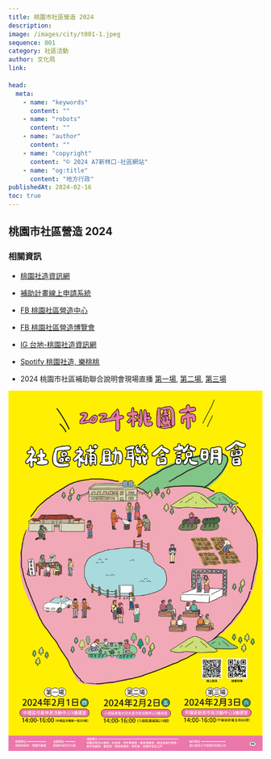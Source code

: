 ```yaml
---
title: 桃園市社區營造 2024
description:
image: /images/city/t001-1.jpeg
sequence: 001
category: 社區活動
author: 文化局
link:

head:
  meta:
    - name: "keywords"
      content: ""
    - name: "robots"
      content: ""
    - name: "author"
      content: ""
    - name: "copyright"
      content: "© 2024 A7新林口-社區網站"
    - name: "og:title"
      content: "地方行政"
publishedAt: 2024-02-16
toc: true
---
```


## 桃園市社區營造 2024

### 相關資訊

- <a href="https://taidi.tycg.gov.tw/HomePage/Index">桃園社造資訊網</a>
- <a href="https://taidi.tycg.gov.tw/SubsidyProgram/QueryMasterList">補助計畫線上申請系統</a>
- <a href="https://www.facebook.com/tycdc/?locale=zh_TW">FB 桃園社區營造中心</a>
- <a href="https://www.facebook.com/TaoyuanExpo/?locale=zh_TW">FB 桃園社區營造博覽會 </a>
- <a href="https://www.instagram.com/taidi_taoyuan/">IG 台地-桃園社造資訊網</a>
- <a href="https://open.spotify.com/show/5zhKQ0Fn9U3KdNvxFK2dBT">Spotify 桃園社造, 樂桃桃</a>

- 2024 桃園市社區補助聯合說明會現場直播 <a href="https://www.youtube.com/watch?v=iL28L8hhKZ8">第一場</a>, <a href="https://www.youtube.com/watch?v=KG1eqrNzhxM">第二場</a>, <a href="https://www.youtube.com/watch?v=m0sK20wnPDE">第三場</a>

![t001-1.jpeg](/images/city/t001-1.jpeg)
